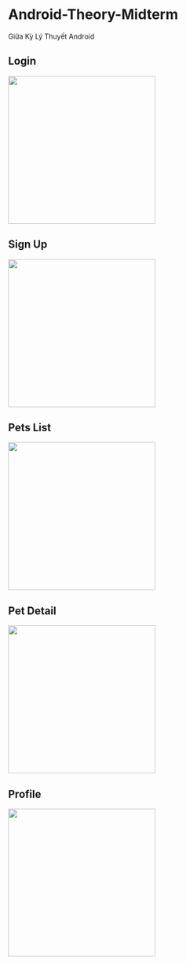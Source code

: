 # Android-Theory-Midterm
Giữa Kỳ Lý Thuyết Android

## Login
<img src="report/2Login.jpg" width="300">

## Sign Up
<img src="report/1SignUp.jpg" width="300">

## Pets List
<img src="report/3PetList.jpg" width="300">

## Pet Detail
<img src="report/4PetDetail.jpg" width="300">

## Profile
<img src="report/5Profile.jpg" width="300">
